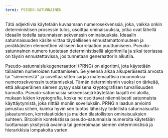 ```yaml
---
termi: PSEUDO-SATUNNAINEN
---
```


Tätä adjektiivia käytetään kuvaamaan numerosekvenssiä, joka, vaikka onkin deterministisen prosessin tulos, osoittaa ominaisuuksia, jotka ovat lähellä ideaalin todella satunnaisen sekvenssin ominaisuuksia. Ideaalin satunnaisuuden käsite viittaa täydelliseen ennustamattomuuteen ja peräkkäisten elementtien väliseen korrelaation puuttumiseen. Pseudo-satunnainen numero tuotetaan deterministisellä algoritmilla ja siksi teoriassa on täysin ennustettavissa, jos tunnetaan generaattorin alkutila.

Pseudo-satunnaislukugeneraattori (PRNG) on algoritmi, jota käytetään tällaisten numeroiden tuottamiseen. Se yleensä alkaa alkuperäisestä arvosta tai "siemenestä" ja soveltaa sitten sarjaa matemaattisia muunnoksia numerosekvenssin tuottamiseksi. Tämän determinismin vuoksi on tärkeää, että alkuperäinen siemen pysyy salaisena kryptografisen turvallisuuden kannalta. Pseudo-satunnaisia sekvenssejä käytetään laajalti eri aloilla, mukaan lukien kryptografia, koska ne osoittavat näennäisesti satunnaista käyttäytymistä, joka riittää moniin sovelluksiin. PRNG:n laadun arviointi perustuu siihen, kuinka hyvin sen tuotos lähestyy todellista satunnaisuutta jakautumisen, korrelaatioiden ja muiden tilastollisten ominaisuuksien suhteen. Bitcoinin kontekstissa pseudo-satunnaisia numeroita käytetään tuottamaan yksityisiä avaimia tai generoimaan siemen deterministisiä ja hierarkkisia lompakoita varten.